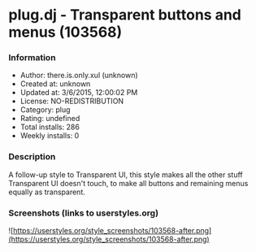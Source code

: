 # plug.dj - Transparent buttons and menus (103568)

### Information
- Author: there.is.only.xul (unknown)
- Created at: unknown
- Updated at: 3/6/2015, 12:00:02 PM
- License: NO-REDISTRIBUTION
- Category: plug
- Rating: undefined
- Total installs: 286
- Weekly installs: 0


### Description
A follow-up style to Transparent UI, this style makes all the other stuff Transparent UI doesn't touch, to make all buttons and remaining menus equally as transparent.


### Screenshots (links to userstyles.org)
![https://userstyles.org/style_screenshots/103568-after.png](https://userstyles.org/style_screenshots/103568-after.png)


